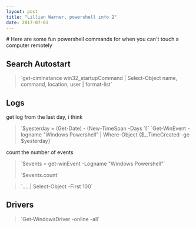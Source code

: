 ```yaml
---
layout: post
title: "Lillian Warner, powershell info 2"
date: 2017-07-03
---
```

<title>{{ page.title }}</title>
# Here are some fun powershell commands for when you can't touch a computer remotely

## Search Autostart
<blockquote><p> `get-cimInstance win32_startupCommand | Select-Object name, command, location, user | format-list` </p>
</blockquote>

## Logs
<p>get log from the last day, i think</p>
<blockquote><p> `$yesterday = (Get-Date) - (New-TimeSpan -Days 1)`
`Get-WinEvent -logname "Windows Powershell" | Where-Object {$_.TimeCreated -ge $yesterday}` </p>
</blockquote>

<p>count the number of events</p>
<blockquote><p>`$events = get-winEvent -Logname "Windows Powershell"` </p> `$events.count` </p>
</blockquote>

<blockquote><p>`.....| Select-Object -First 100`</p>
</blockquote>

## Drivers
<blockquote><p>`Get-WindowsDriver -online -all` </blockquote></p>
